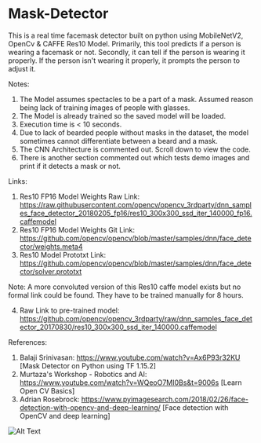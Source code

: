 # Mask-Detector

This is a real time facemask detector built on python using MobileNetV2, OpenCv & CAFFE Res10 Model.
Primarily, this tool predicts if a person is wearing a facemask or not.
Secondly, it can tell if the person is wearing it properly. If the person isn't wearing it properly, it prompts the person to adjust it.

Notes:

1) The Model assumes spectacles to be a part of a mask. Assumed reason being lack of training images of people with glasses.
2) The Model is already trained so the saved model will be loaded. 
3) Execution time is < 10 seconds.
4) Due to lack of bearded people without masks in the dataset, the model sometimes cannot differentiate between a beard and a mask.
5) The CNN Architecture is commented out. Scroll down to view the code.
6) There is another section commented out which tests demo images and print if it detects a mask or not.

Links:

1) Res10 FP16 Model Weights Raw Link: https://raw.githubusercontent.com/opencv/opencv_3rdparty/dnn_samples_face_detector_20180205_fp16/res10_300x300_ssd_iter_140000_fp16.caffemodel
2) Res10 FP16 Model Weights Git Link: https://github.com/opencv/opencv/blob/master/samples/dnn/face_detector/weights.meta4
3) Res10 Model Prototxt Link: https://github.com/opencv/opencv/blob/master/samples/dnn/face_detector/solver.prototxt
 
Note: A more convoluted version of this Res10 caffe model exists but no formal link could be found. They have to be trained manually for 8 hours. 

4) Raw Link to pre-trained model: https://github.com/opencv/opencv_3rdparty/raw/dnn_samples_face_detector_20170830/res10_300x300_ssd_iter_140000.caffemodel

References:
    
1) Balaji Srinivasan: https://www.youtube.com/watch?v=Ax6P93r32KU [Mask Detector on Python using TF 1.15.2]
2) Murtaza's Workshop - Robotics and AI: https://www.youtube.com/watch?v=WQeoO7MI0Bs&t=9006s [Learn Open CV Basics]
3) Adrian Rosebrock: https://www.pyimagesearch.com/2018/02/26/face-detection-with-opencv-and-deep-learning/ [Face detection with OpenCV and deep learning]


![Alt Text](https://media.giphy.com/media/vFKqnCdLPNOKc/giphy.gif)
